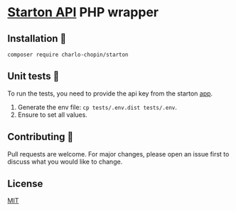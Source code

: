 # [Starton API](https://app.starton.io/) PHP wrapper

## Installation 🔨
``composer require charlo-chopin/starton``

## Unit tests 🧪
To run the tests, you need to provide the api key from the starton [app](https://app.starton.io/api). <br/>
1. Generate the env file:
``cp tests/.env.dist tests/.env``.
2. Ensure to set all values.

## Contributing 👾
Pull requests are welcome. For major changes, please open an issue first to discuss what you would like to change.
## License 
[MIT]()